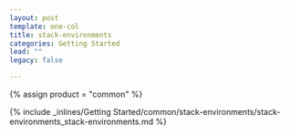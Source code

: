 ```yaml
---
layout: post
template: one-col
title: stack-environments
categories: Getting Started
lead: ""
legacy: false

---
```

{% assign product = "common" %}

{% include _inlines/Getting Started/common/stack-environments/stack-environments_stack-environments.md %}
